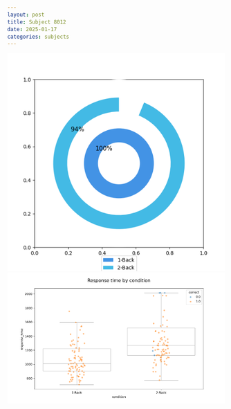 ```yaml
---
layout: post
title: Subject 8012
date: 2025-01-17
categories: subjects
---
```


![](data/8012/run-1/8012_accuracy_by_condition.png)
![](data/8012/run-1/8012_response_time_by_condition.png)
